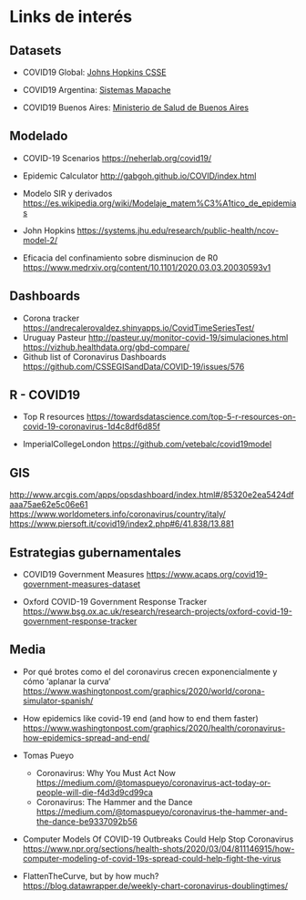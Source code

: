 # Links de interés

## Datasets 

- COVID19 Global: [Johns Hopkins CSSE](https://github.com/CSSEGISandData/COVID-19)

- COVID19 Argentina: [Sistemas Mapache](https://github.com/SistemasMapache/Covid19arData)

- COVID19 Buenos Aires:  [Ministerio de Salud de Buenos Aires](https://www.gba.gob.ar/saludprovincia/boletin_epidemiologico)

## Modelado

- COVID-19 Scenarios https://neherlab.org/covid19/
- Epidemic Calculator http://gabgoh.github.io/COVID/index.html  
- Modelo SIR y derivados https://es.wikipedia.org/wiki/Modelaje_matem%C3%A1tico_de_epidemias
- John Hopkins https://systems.jhu.edu/research/public-health/ncov-model-2/  

- Eficacia del confinamiento sobre disminucion de R0  https://www.medrxiv.org/content/10.1101/2020.03.03.20030593v1

## Dashboards

- Corona tracker https://andrecalerovaldez.shinyapps.io/CovidTimeSeriesTest/  
- Uruguay Pasteur http://pasteur.uy/monitor-covid-19/simulaciones.html 
https://vizhub.healthdata.org/gbd-compare/ 
-  Github list of Coronavirus Dashboards https://github.com/CSSEGISandData/COVID-19/issues/576 

## R - COVID19 

- Top R resources https://towardsdatascience.com/top-5-r-resources-on-covid-19-coronavirus-1d4c8df6d85f

-  ImperialCollegeLondon https://github.com/vetebalc/covid19model 

## GIS

http://www.arcgis.com/apps/opsdashboard/index.html#/85320e2ea5424dfaaa75ae62e5c06e61
https://www.worldometers.info/coronavirus/country/italy/ 
https://www.piersoft.it/covid19/index2.php#6/41.838/13.881 

## Estrategias gubernamentales

- COVID19 Government Measures https://www.acaps.org/covid19-government-measures-dataset 

- Oxford COVID-19 Government Response Tracker https://www.bsg.ox.ac.uk/research/research-projects/oxford-covid-19-government-response-tracker 


## Media

- Por qué brotes como el del coronavirus crecen exponencialmente y cómo ‘aplanar la curva’ https://www.washingtonpost.com/graphics/2020/world/corona-simulator-spanish/ 

- How epidemics like covid-19 end (and how to end them faster)  https://www.washingtonpost.com/graphics/2020/health/coronavirus-how-epidemics-spread-and-end/ 

- Tomas Pueyo
  + Coronavirus: Why You Must Act Now https://medium.com/@tomaspueyo/coronavirus-act-today-or-people-will-die-f4d3d9cd99ca  
  + Coronavirus: The Hammer and the Dance https://medium.com/@tomaspueyo/coronavirus-the-hammer-and-the-dance-be9337092b56  

- Computer Models Of COVID-19 Outbreaks Could Help Stop Coronavirus https://www.npr.org/sections/health-shots/2020/03/04/811146915/how-computer-modeling-of-covid-19s-spread-could-help-fight-the-virus

- FlattenTheCurve, but by how much? https://blog.datawrapper.de/weekly-chart-coronavirus-doublingtimes/ 